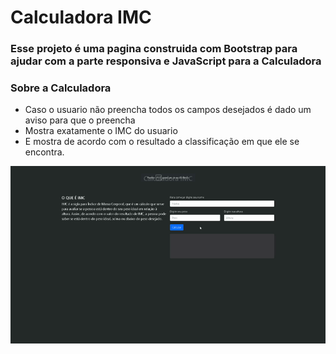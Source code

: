 # Calculadora IMC

### Esse projeto é uma pagina construida com Bootstrap para ajudar com a parte responsiva e JavaScript para a Calculadora 

### Sobre a Calculadora

* Caso o usuario não preencha todos os campos desejados é dado um aviso para que o preencha
* Mostra exatamente o IMC do usuario
* E mostra de acordo com o resultado a classificação em que ele se encontra.

<img src="img/exemplo.gif">

